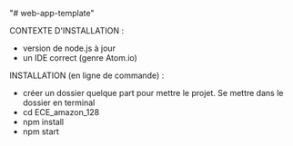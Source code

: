 "# web-app-template"

CONTEXTE D'INSTALLATION :
- version de node.js à jour
- un IDE correct (genre Atom.io)

INSTALLATION (en ligne de commande) :
- créer un dossier quelque part pour mettre le projet. Se mettre dans le dossier en terminal
- cd ECE_amazon_128
- npm install
- npm start
